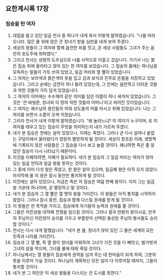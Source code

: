 ## 요한계시록 17장

### 짐승을 탄 여자
1. 대접을 들고 있던 일곱 천사 중 하나가 내게 와서 이렇게 말하였습니다. "나를 따라오너라. 많은 물 위에 앉은 큰 창녀가 받을 심판을 네게 보여 주겠다.
2. 세상의 왕들이 그 여자와 함께 음란한 죄를 짓고, 온 세상 사람들도 그녀가 주는 음란의 포도주에 취하였다."
3. 그리고 천사는 성령의 도우심으로 나를 사막으로 이끌고 갔습니다. 거기서 나는 붉은 짐승 위에 올라타고 앉아 있는 한 여자를 보았습니다. 그 짐승의 몸에는 하나님을 모독하는 말들이 가득 쓰여 있었고, 일곱 머리와 열 뿔이 있었습니다.
4. 그 여자는 보라색과 붉은색의 옷을 입고 금과 보석과 진주로 온몸을 치장하고 있었습니다. 그리고 손에는 금잔이 하나 들려 있었는데, 그 안에는 음란하고 더러운 것들과 악한 것들이 가득 담겨 있었습니다.
5. 그 여자의 이마에는 수수께끼 같은 의미를 담은 이름이 하나 새겨져 있었습니다. 그것은 '큰 바빌론, 창녀와 이 땅의 악한 것들의 어머니'라고 씌어진 것이었습니다.
6. 그 여자는 예수님의 증인들의 피와 성도들의 피를 마시고 취해 있었습니다. 나는 그 여자를 보면서 소름이 오싹 끼쳤습니다.
7. 그러자 천사가 내게 이렇게 말하였습니다. "왜 놀라느냐? 이 여자가 누구이며, 또 이 여자를 태우고 있는 짐승이 무엇을 의미하는지 내가 가르쳐 주겠다.
8. 네가 본 짐승은 전에는 살아 있었으나, 이제는 죽었다. 그러나 곧 다시 살아나 끝없는 구덩이에서 올라왔다가 영원히 멸망하게 될 것이다. 세상이 창조된 이래, 생명책에 기록되지 않은 사람들은 그 짐승을 다시 보고 놀랄 것이다. 왜냐하면 죽은 줄 알았던 짐승이 다시 나타났기 때문이다.
9. 이것을 이해하려면, 지혜가 필요하다. 네가 본 짐승의 그 일곱 머리는 여자가 앉아 있는 일곱 언덕과 일곱 왕을 뜻하는 것이다.
10. 그 중에 이미 다섯 왕은 죽었고, 한 왕은 살아 있으며, 일곱째 왕은 아직 오지 않았다. 마지막에 올 이 왕은 잠시 동안만 통치하게 될 것이다.
11. 이전에는 살아 있었으나, 지금은 죽은 저 짐승은 여덟 번째 왕이다. 이미 그는 일곱 왕 가운데 하나이며, 곧 멸망하고 말 것이다.
12. 네가 본 짐승의 그 열 뿔은 열 명의 왕을 가리킨다. 이 왕들은 아직 통치를 시작하지 않았다. 그러나 잠시 동안, 짐승과 함께 다스릴 권세를 받게 될 것이다.
13. 이 왕들은 한 목적을 가지고, 짐승에게 자기들의 능력과 권세를 줄 것이다.
14. 그들은 어린양을 대적해 전쟁을 일으킬 것이다. 그러나 결국 만왕의 왕이시요, 만주의 주님이신 어린양이 승리를 거두고 부름받아 선택된 충성된 주님의 병사들도 승리할 것이다."
15. 천사는 다시 내게 말했습니다. "네가 본 물, 창녀가 앉아 있던 그 물은 세계의 모든 민족과 나라를 가리킨다.
16. 짐승과 그 열 뿔, 즉 열 왕이 창녀를 미워하여 그녀가 가진 것을 다 빼앗고, 벌거벗겨 그녀의 살을 먹으며, 그녀를 불에 태워 죽일 것이다.
17. 하나님께서는 열 왕들이 짐승에게 권력을 넘겨 주는 데 한마음이 되게 하여, 그분의 뜻을 이루어 가실 것이다. 하나님이 계획하신 모든 일이 다 이루어질 때까지, 그들이 통치할 것이다.
18. 네가 본 그 여인은 이 세상 왕들을 다스리는 큰 도시를 뜻한다."